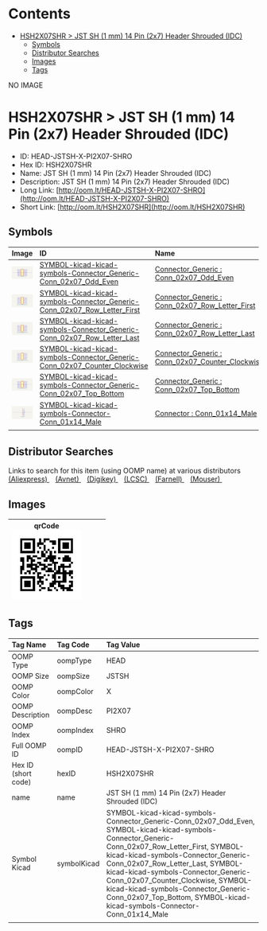 



Contents
========

* [HSH2X07SHR > JST SH (1 mm) 14 Pin (2x7) Header Shrouded (IDC)](#hsh2x07shr--jst-sh-1-mm-14-pin-2x7-header-shrouded-idc)
	* [Symbols](#symbols)
	* [Distributor Searches](#distributor-searches)
	* [Images](#images)
	* [Tags](#tags)
  
NO IMAGE  
# HSH2X07SHR > JST SH (1 mm) 14 Pin (2x7) Header Shrouded (IDC)

- ID: HEAD-JSTSH-X-PI2X07-SHRO
- Hex ID: HSH2X07SHR
- Name: JST SH (1 mm) 14 Pin (2x7) Header Shrouded (IDC)
- Description: JST SH (1 mm) 14 Pin (2x7) Header Shrouded (IDC)
- Long Link: [http://oom.lt/HEAD-JSTSH-X-PI2X07-SHRO](http://oom.lt/HEAD-JSTSH-X-PI2X07-SHRO)
- Short Link: [http://oom.lt/HSH2X07SHR](http://oom.lt/HSH2X07SHR)

## Symbols
  

|Image|ID|Name|
| :--- | :--- | :--- |
|[![](https://raw.githubusercontent.com/oomlout/oomlout_OOMP_eda_V2/main/SYMBOL/kicad/kicad-symbols/Connector_Generic/Conn_02x07_Odd_Even/image_140.png)](https://github.com/oomlout/oomlout_OOMP_eda_V2/tree/main/SYMBOL/kicad/kicad-symbols/Connector_Generic/Conn_02x07_Odd_Even/)|[SYMBOL-kicad-kicad-symbols-Connector_Generic-Conn_02x07_Odd_Even](https://github.com/oomlout/oomlout_OOMP_eda_V2/tree/main/SYMBOL/kicad/kicad-symbols/Connector_Generic/Conn_02x07_Odd_Even/)|[Connector_Generic : Conn_02x07_Odd_Even](https://github.com/oomlout/oomlout_OOMP_eda_V2/tree/main/SYMBOL/kicad/kicad-symbols/Connector_Generic/Conn_02x07_Odd_Even/)|
|[![](https://raw.githubusercontent.com/oomlout/oomlout_OOMP_eda_V2/main/SYMBOL/kicad/kicad-symbols/Connector_Generic/Conn_02x07_Row_Letter_First/image_140.png)](https://github.com/oomlout/oomlout_OOMP_eda_V2/tree/main/SYMBOL/kicad/kicad-symbols/Connector_Generic/Conn_02x07_Row_Letter_First/)|[SYMBOL-kicad-kicad-symbols-Connector_Generic-Conn_02x07_Row_Letter_First](https://github.com/oomlout/oomlout_OOMP_eda_V2/tree/main/SYMBOL/kicad/kicad-symbols/Connector_Generic/Conn_02x07_Row_Letter_First/)|[Connector_Generic : Conn_02x07_Row_Letter_First](https://github.com/oomlout/oomlout_OOMP_eda_V2/tree/main/SYMBOL/kicad/kicad-symbols/Connector_Generic/Conn_02x07_Row_Letter_First/)|
|[![](https://raw.githubusercontent.com/oomlout/oomlout_OOMP_eda_V2/main/SYMBOL/kicad/kicad-symbols/Connector_Generic/Conn_02x07_Row_Letter_Last/image_140.png)](https://github.com/oomlout/oomlout_OOMP_eda_V2/tree/main/SYMBOL/kicad/kicad-symbols/Connector_Generic/Conn_02x07_Row_Letter_Last/)|[SYMBOL-kicad-kicad-symbols-Connector_Generic-Conn_02x07_Row_Letter_Last](https://github.com/oomlout/oomlout_OOMP_eda_V2/tree/main/SYMBOL/kicad/kicad-symbols/Connector_Generic/Conn_02x07_Row_Letter_Last/)|[Connector_Generic : Conn_02x07_Row_Letter_Last](https://github.com/oomlout/oomlout_OOMP_eda_V2/tree/main/SYMBOL/kicad/kicad-symbols/Connector_Generic/Conn_02x07_Row_Letter_Last/)|
|[![](https://raw.githubusercontent.com/oomlout/oomlout_OOMP_eda_V2/main/SYMBOL/kicad/kicad-symbols/Connector_Generic/Conn_02x07_Counter_Clockwise/image_140.png)](https://github.com/oomlout/oomlout_OOMP_eda_V2/tree/main/SYMBOL/kicad/kicad-symbols/Connector_Generic/Conn_02x07_Counter_Clockwise/)|[SYMBOL-kicad-kicad-symbols-Connector_Generic-Conn_02x07_Counter_Clockwise](https://github.com/oomlout/oomlout_OOMP_eda_V2/tree/main/SYMBOL/kicad/kicad-symbols/Connector_Generic/Conn_02x07_Counter_Clockwise/)|[Connector_Generic : Conn_02x07_Counter_Clockwise](https://github.com/oomlout/oomlout_OOMP_eda_V2/tree/main/SYMBOL/kicad/kicad-symbols/Connector_Generic/Conn_02x07_Counter_Clockwise/)|
|[![](https://raw.githubusercontent.com/oomlout/oomlout_OOMP_eda_V2/main/SYMBOL/kicad/kicad-symbols/Connector_Generic/Conn_02x07_Top_Bottom/image_140.png)](https://github.com/oomlout/oomlout_OOMP_eda_V2/tree/main/SYMBOL/kicad/kicad-symbols/Connector_Generic/Conn_02x07_Top_Bottom/)|[SYMBOL-kicad-kicad-symbols-Connector_Generic-Conn_02x07_Top_Bottom](https://github.com/oomlout/oomlout_OOMP_eda_V2/tree/main/SYMBOL/kicad/kicad-symbols/Connector_Generic/Conn_02x07_Top_Bottom/)|[Connector_Generic : Conn_02x07_Top_Bottom](https://github.com/oomlout/oomlout_OOMP_eda_V2/tree/main/SYMBOL/kicad/kicad-symbols/Connector_Generic/Conn_02x07_Top_Bottom/)|
|[![](https://raw.githubusercontent.com/oomlout/oomlout_OOMP_eda_V2/main/SYMBOL/kicad/kicad-symbols/Connector/Conn_01x14_Male/image_140.png)](https://github.com/oomlout/oomlout_OOMP_eda_V2/tree/main/SYMBOL/kicad/kicad-symbols/Connector/Conn_01x14_Male/)|[SYMBOL-kicad-kicad-symbols-Connector-Conn_01x14_Male](https://github.com/oomlout/oomlout_OOMP_eda_V2/tree/main/SYMBOL/kicad/kicad-symbols/Connector/Conn_01x14_Male/)|[Connector : Conn_01x14_Male](https://github.com/oomlout/oomlout_OOMP_eda_V2/tree/main/SYMBOL/kicad/kicad-symbols/Connector/Conn_01x14_Male/)|
||||

## Distributor Searches
  
Links to search for this item (using OOMP name) at various distributors  
[(Aliexpress) ](https://www.aliexpress.com/wholesale?SearchText=1117JST+SH+1+mm+14+Pin+2x7+Header+Shrouded+IDC)&nbsp;&nbsp;&nbsp;[(Avnet) ](https://www.avnet.com/shop/us/search/JST+SH+1+mm+14+Pin+2x7+Header+Shrouded+IDC)&nbsp;&nbsp;&nbsp;[(Digikey) ](https://www.digikey.co.uk/en/products/result?s=JST+SH+1+mm+14+Pin+2x7+Header+Shrouded+IDC)&nbsp;&nbsp;&nbsp;[(LCSC) ](https://www.lcsc.com/search?q=JST+SH+1+mm+14+Pin+2x7+Header+Shrouded+IDC)&nbsp;&nbsp;&nbsp;[(Farnell) ](https://uk.farnell.com/search?st=JST+SH+1+mm+14+Pin+2x7+Header+Shrouded+IDC)&nbsp;&nbsp;&nbsp;[(Mouser) ](https://www.mouser.com/c/?q=JST+SH+1+mm+14+Pin+2x7+Header+Shrouded+IDC)&nbsp;&nbsp;&nbsp;
## Images
  

|qrCode<br>[![](https://raw.githubusercontent.com/oomlout/oomlout_OOMP_parts_V2/main/HEAD/JSTSH/X/PI2X07/SHRO/qrCode_140.png)](https://github.com/oomlout/oomlout_OOMP_parts_V2/tree/main/HEAD/JSTSH/X/PI2X07/SHRO/qrCode.png)||||
| :---: | :---: | :---: | :---: |

## Tags
  

|Tag Name|Tag Code|Tag Value|
| :--- | :--- | :--- |
|OOMP Type|oompType|HEAD|
|OOMP Size|oompSize|JSTSH|
|OOMP Color|oompColor|X|
|OOMP Description|oompDesc|PI2X07|
|OOMP Index|oompIndex|SHRO|
|Full OOMP ID|oompID|HEAD-JSTSH-X-PI2X07-SHRO|
|Hex ID (short code)|hexID|HSH2X07SHR|
|name|name|JST SH (1 mm) 14 Pin (2x7) Header Shrouded (IDC)|
|Symbol Kicad|symbolKicad|SYMBOL-kicad-kicad-symbols-Connector_Generic-Conn_02x07_Odd_Even, SYMBOL-kicad-kicad-symbols-Connector_Generic-Conn_02x07_Row_Letter_First, SYMBOL-kicad-kicad-symbols-Connector_Generic-Conn_02x07_Row_Letter_Last, SYMBOL-kicad-kicad-symbols-Connector_Generic-Conn_02x07_Counter_Clockwise, SYMBOL-kicad-kicad-symbols-Connector_Generic-Conn_02x07_Top_Bottom, SYMBOL-kicad-kicad-symbols-Connector-Conn_01x14_Male|
||||
